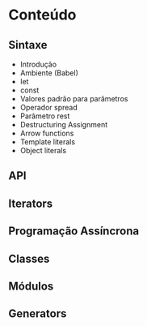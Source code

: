 # Conteúdo

## Sintaxe
* Introdução
* Ambiente (Babel)
* let
* const
* Valores padrão para parâmetros
* Operador spread
* Parâmetro rest
* Destructuring Assignment
* Arrow functions
* Template literals
* Object literals

## API

## Iterators

## Programação Assíncrona

## Classes

## Módulos

## Generators
